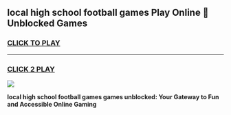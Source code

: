 
## local high school football games Play Online 👋 Unblocked Games
<h3>
<a href="https://news.freeplayer.one?title=local_high_school_football_games&ref=17GH">CLICK TO PLAY</a></h3>
<hr>

<h3>
<a href="https://news.freeplayer.one?title=local_high_school_football_games&ref=17GH">CLICK 2 PLAY</a>
  
</h3>

<a href="https://news.freeplayer.one?title=local_high_school_football_games&ref=17GH/"><img src="https://clearcache.store/games.png"></a>


**local high school football games games unblocked: Your Gateway to Fun and Accessible Online Gaming**
